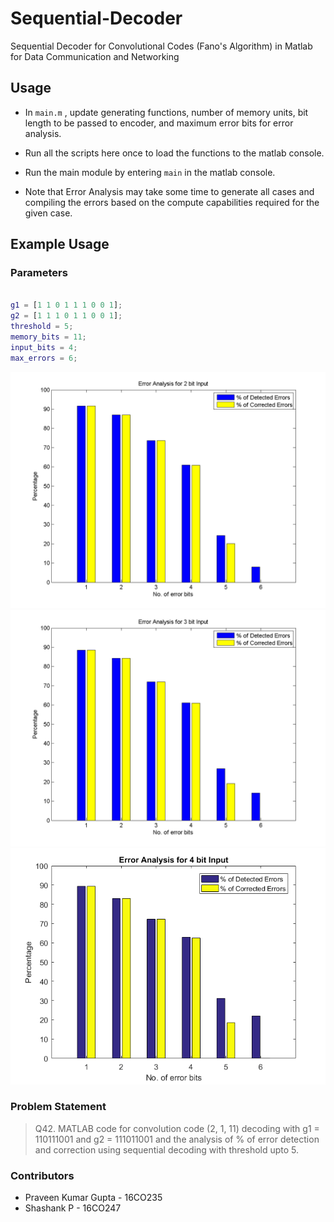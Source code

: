 # Sequential-Decoder
Sequential Decoder for Convolutional Codes (Fano's Algorithm) in Matlab for Data Communication and Networking

## Usage
* In `main.m` , update generating functions, number of memory units, bit length to be passed to encoder, and maximum error bits for error analysis.

* Run all the scripts here once to load the functions to the matlab console.

* Run the main module by entering `main` in the matlab console.

* Note that Error Analysis may take some time to generate all cases and compiling the errors based on the compute capabilities required for the given case.

## Example Usage
### Parameters

```Matlab

g1 = [1 1 0 1 1 1 0 0 1];
g2 = [1 1 1 0 1 1 0 0 1];
threshold = 5;
memory_bits = 11;
input_bits = 4;
max_errors = 6;

```
![Error Analysis Sample](error_analysis_2bit_input_6bit_errors.png)
![Error Analysis Sample](error_analysis_3bit_input_6bit_errors.png)
![Error Analysis Sample](error_analysis_4bit_input_6bit_errors.png)

### Problem Statement

> Q42. MATLAB  code  for  convolution  code  (2,  1,  11)  decoding  with  g1 = 110111001 and  g2  =  111011001  and  the  analysis  of  %  of  error  detection  and correction using sequential decoding with threshold upto 5.

### Contributors
* Praveen Kumar Gupta - 16CO235
* Shashank P - 16CO247
